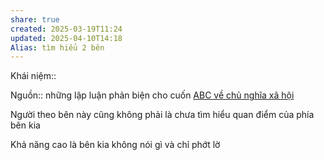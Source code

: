 ```yaml
---
share: true
created: 2025-03-19T11:24
updated: 2025-04-10T14:18
Alias: tìm hiểu 2 bên
---
```

Khái niệm:: 

Nguồn:: 
những lập luận phản biện cho cuốn [ABC về chủ nghĩa xã hội](../../../%E2%9A%A1Hi%E1%BB%83u%20bi%E1%BA%BFt%20s%C3%A2u/%CE%9E%20Ngu%E1%BB%93n/ABC%20v%E1%BB%81%20ch%E1%BB%A7%20ngh%C4%A9a%20x%C3%A3%20h%E1%BB%99i.md)

Người theo bên này cũng không phải là chưa tìm hiểu quan điểm của phía bên kia

Khả năng cao là bên kia không nói gì và chỉ phớt lờ